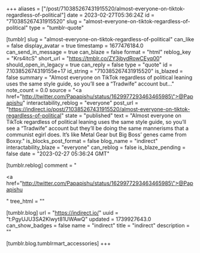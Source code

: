 +++
aliases = ["/post/710385267431915520/almost-everyone-on-tiktok-regardless-of-political"]
date = 2023-02-27T05:36:24Z
id = "710385267431915520"
slug = "almost-everyone-on-tiktok-regardless-of-political"
type = "tumblr-quote"

[tumblr]
slug = "almost-everyone-on-tiktok-regardless-of-political"
can_like = false
display_avatar = true
timestamp = 1677476184.0
can_send_in_message = true
can_blaze = false
format = "html"
reblog_key = "Krs4itcS"
short_url = "https://tmblr.co/ZY3jbydRowCEyq00"
should_open_in_legacy = true
can_reply = false
type = "quote"
id = 7.103852674319155e+17
id_string = "710385267431915520"
is_blazed = false
summary = "Almost everyone on TikTok regardless of political leaning uses the same style guide, so you’ll see a “Tradwife” account but..."
note_count = 0.0
source = "<a href=\"http://twitter.com/Papapishu/status/1629977293463465985\">@Papapishu</a>"
interactability_reblog = "everyone"
post_url = "https://indirect.io/post/710385267431915520/almost-everyone-on-tiktok-regardless-of-political"
state = "published"
text = "Almost everyone on TikTok regardless of political leaning uses the same style guide, so you’ll see a “Tradwife” account but they’ll be doing the same mannerisms that a communist egirl does. It’s like Metal Gear but Big Boss’ genes came from Boxxy."
is_blocks_post_format = false
blog_name = "indirect"
interactability_blaze = "everyone"
can_reblog = false
is_blaze_pending = false
date = "2023-02-27 05:36:24 GMT"

[tumblr.reblog]
comment = "<p><a href=\"http://twitter.com/Papapishu/status/1629977293463465985\">@Papapishu</a></p>"
tree_html = ""

[tumblr.blog]
url = "https://indirect.io/"
uuid = "t:PgyUJU3SA2Klwyt81UWAwQ"
updated = 1739927643.0
can_show_badges = false
name = "indirect"
title = "indirect"
description = ""

[tumblr.blog.tumblrmart_accessories]
+++

